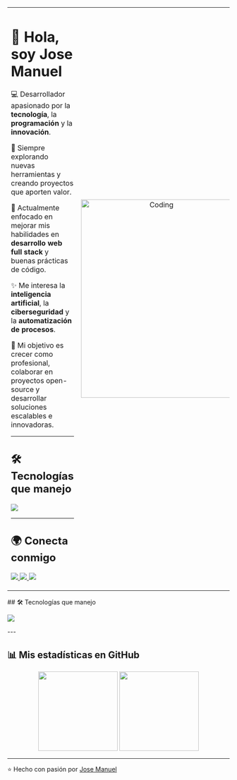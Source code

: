 <table>
<tr>
<td width="60%" valign="top">

# 👋 Hola, soy Jose Manuel  

💻 Desarrollador apasionado por la **tecnología**, la **programación** y la **innovación**.  

🚀 Siempre explorando nuevas herramientas y creando proyectos que aporten valor.  

🌱 Actualmente enfocado en mejorar mis habilidades en **desarrollo web full stack** y buenas prácticas de código.  

✨ Me interesa la **inteligencia artificial**, la **ciberseguridad** y la **automatización de procesos**.  

🎯 Mi objetivo es crecer como profesional, colaborar en proyectos open-source y desarrollar soluciones escalables e innovadoras.  

---

## 🛠️ Tecnologías que manejo
<p>
 <a href="https://skillicons.dev">
    <img src="https://skillicons.dev/icons?i=androidstudio,astro,bootstrap,kotlin,cpp,laravel,arduino,java,css,html,js,mongodb,php,mysql,react,firebase,gtk,git,github,vscode,bash,linux,ai,ps&perline=12" />
  </a>
</p>

---

## 🌍 Conecta conmigo
<p>
  <a href="https://www.tiktok.com/@_eldelam_" target="_blank">
    <img src="https://img.shields.io/badge/TikTok-000000?style=for-the-badge&logo=tiktok&logoColor=white"/>
  </a>
  <a href="https://www.instagram.com/devgarcia_/" target="_blank">
    <img src="https://img.shields.io/badge/Instagram-E4405F?style=for-the-badge&logo=instagram&logoColor=white"/>
  </a>
  <a href="mailto:garciacalimanegarcia@gmailcom">
    <img src="https://img.shields.io/badge/Email-D14836?style=for-the-badge&logo=gmail&logoColor=white"/>
  </a>
</p>

</td>



<td width="40%" align="center">

<img src="https://media.giphy.com/media/qgQUggAC3Pfv687qPC/giphy.gif" width="350" height="450" alt="Coding"/>

</td>
</tr>
</table>
## 🛠️ Tecnologías que manejo
<p>
 <a href="https://skillicons.dev">
    <img src="https://skillicons.dev/icons?i=androidstudio,astro,bootstrap,kotlin,cpp,laravel,arduino,java,css,html,js,mongodb,php,mysql,react,firebase,gtk,git,github,vscode,bash,linux,ai,ps&perline=12" />
  </a>
</p>
---

## 📊 Mis estadísticas en GitHub
<p align="center">
  <img src="https://github-readme-stats.vercel.app/api?username=devgarcia&show_icons=true&theme=tokyonight" height="180"/>
  <img src="https://github-readme-stats.vercel.app/api/top-langs/?username=devgarcia&layout=compact&theme=tokyonight" height="180"/>
</p>

---

⭐️ Hecho con pasión por [Jose Manuel](https://github.com/devgarcia)

